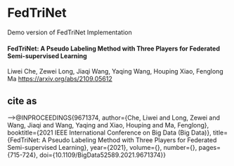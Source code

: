 # FedTriNet
Demo version of  FedTriNet Implementation
#### FedTriNet: A Pseudo Labeling Method with Three Players for Federated Semi-supervised Learning
Liwei Che, Zewei Long, Jiaqi Wang, Yaqing Wang, Houping Xiao, Fenglong Ma
https://arxiv.org/abs/2109.05612

## cite as 
-->@INPROCEEDINGS{9671374,
  author={Che, Liwei and Long, Zewei and Wang, Jiaqi and Wang, Yaqing and Xiao, Houping and Ma, Fenglong},
  booktitle={2021 IEEE International Conference on Big Data (Big Data)}, 
  title={FedTriNet: A Pseudo Labeling Method with Three Players for Federated Semi-supervised Learning}, 
  year={2021},
  volume={},
  number={},
  pages={715-724},
  doi={10.1109/BigData52589.2021.9671374}}

